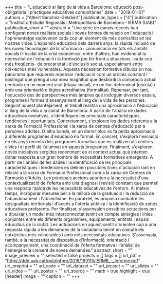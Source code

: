 +++
title = "L'educació al llarg de la vida a Barcelona: educació post-obligatòria i pràctiques educatives comunitàries"
date = "2018-01-01"
authors = ["Albert Sánchez-Gelabert"]
publication_types = ["4"]
publication = "Institut d'Estudis Regionals i Metropolitans de Barcelona - IERMB (UAB)"
publication_short = ""
abstract = "Una sèrie de canvis recents han configurat noves realitats socials i noves formes de relació on l'educació i l'aprenentatge esdevenen cada cop un element de més centralitat en les nostres vides. L'expansió educativa dels darrers anys, la ràpida inclusió de les noves tecnologies de la informació i comunicació en tots els àmbits socials i l'esclat de la crisi econòmica, entre d'altres, han evidenciat la necessitat de l'educació i la formació per fer front a situacions -cada cop més freqüents- de precarietat i d'exclusió social, especialment entre col•lectius més vulnerables. Aquesta necessitat formativa dibuixa un nou panorama que requereix repensar l'educació com un procés constant i sostingut que prengui una nova magnitud que desbordi la concepció actual centrada en un moment vital (etapa inicial), en un lloc determinat (escola) i amb una orientació o lògica acreditativa (formalitat). Repensar, per tant, l'educació des de perspectives més àmplies que incloguin diversos espais, programes i formes d'ensenyament al llarg de la vida de les persones. Seguint aquest plantejament, el treball realitza una aproximació a l'educació al llarg de la vida a la ciutat de Barcelona. A partir de l'anàlisi de dades educatives evolutives, s'identifiquen les principals característiques, tendències i oportunitats. Concretament, s'exploren les dades referents a la xarxa de Formació Professional i la xarxa de centres d'educació per a persones adultes. D'altra banda, en un darrer bloc es fa petita aproximació a diferents programes d'educació no formal. En concret, s'explora l'evolució en els anys recents dels programes formatius que es realitzen als centres cívics i el perfil de l'alumnat en aquests programes. Finalment, s'exploren noves iniciatives sorgides recentment en el context actual que intenten donar resposta a un gran nombre de necessitats formatives emergents. A partir de l'anàlisi de les dades i la identificació de les principals característiques i tendències es delinien possibles línies d'actuació tant en relació a la xarxa de Formació Professional com a la xarxa de Centres de Formació d'Adults. Les principals accions apunten a la necessitat d'una contextualització de l'oferta amb una diagnosi i revisió constant que permeti una resposta ràpida de les necessitats educatives de l'entorn. Al mateix temps, incroporar mesures per a la millora de la graduació i la reducció de l'abandonament i l'absentisme. En paral•lel, es proposa combatre les desigualtats territorials i d'accés a l'oferta pública i la identificació de zones educatives preferents. Per finalitzar, s'assenyalen possibles actuacions per a dibuixar un model més interconnectat tenint en compte sinèrgies i línies conjuntes entre els diferents organismes, equipaments, entitats i espais educatius de la ciutat. Les actuacions en aquest sentit s'orienten cap a una resposta ràpida a les demandes de la ciutadania tenint en compte els col•lectius més vulnerables i amb més necessitats educatives. S'assenyala, també, a la necessitat de dispositius d'informació, orientació i acompanyament, una coordinació de l'oferta formativa i l'anàlisi de l'emergència creixent de noves demandes."
abstract_short = ""
image_preview = ""
selected = false
projects = []
tags = []
url_pdf = "https://ddd.uab.cat/pub/infpro/2018/190115/IERMB_-_Informe.pdf"
url_preprint = ""
url_code = ""
url_dataset = ""
url_project = ""
url_slides = ""
url_video = ""
url_poster = ""
url_source = ""
math = true
highlight = true
[header]
image = ""
caption = ""
+++
